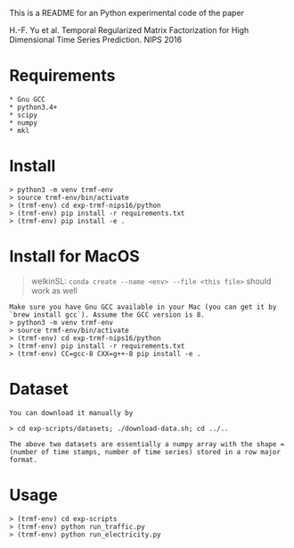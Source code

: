 This is a README for an Python experimental code of the paper 

H.-F. Yu et al. Temporal Regularized Matrix Factorization for High Dimensional Time Series Prediction. NIPS 2016


Requirements
============
    * Gnu GCC 
    * python3.4+
	* scipy
	* numpy
	* mkl

Install
=======
    > python3 -m venv trmf-env
	> source trmf-env/bin/activate
    > (trmf-env) cd exp-trmf-nips16/python
	> (trmf-env) pip install -r requirements.txt
	> (trmf-env) pip install -e .

Install for MacOS
=================

> welkinSL: `conda create --name <env> --file <this file>` should work as well

    Make sure you have Gnu GCC available in your Mac (you can get it by `brew install gcc`). Assume the GCC version is 8.
    > python3 -m venv trmf-env
	> source trmf-env/bin/activate
    > (trmf-env) cd exp-trmf-nips16/python
	> (trmf-env) pip install -r requirements.txt
	> (trmf-env) CC=gcc-8 CXX=g++-8 pip install -e .

Dataset
=======
    You can download it manually by

	> cd exp-scripts/datasets; ./download-data.sh; cd ../..

	The above two datasets are essentially a numpy array with the shape = (number of time stamps, number of time series) stored in a row major format. 

Usage
=====
	> (trmf-env) cd exp-scripts 
	> (trmf-env) python run_traffic.py
	> (trmf-env) python run_electricity.py

